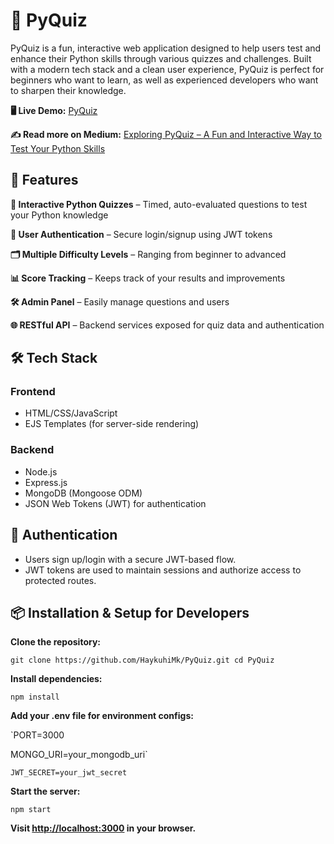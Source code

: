 # 🧠 PyQuiz
PyQuiz is a fun, interactive web application designed to help users test and enhance their Python skills through various quizzes and challenges. Built with a modern tech stack and a clean user experience, PyQuiz is perfect for beginners who want to learn, as well as experienced developers who want to sharpen their knowledge.

**🖥 Live Demo:** [PyQuiz](https://pyquiz.picsartacademy.am/)

**✍️ Read more on Medium:** [Exploring PyQuiz – A Fun and Interactive Way to Test Your Python Skills](https://medium.com/@haykuhimkrtchyan09/exploring-pyquiz-a-fun-and-interactive-way-to-test-your-python-skills-c62cecd2f37c)

## 🚀 Features

**🧪 Interactive Python Quizzes** – Timed, auto-evaluated questions to test your Python knowledge

**👥 User Authentication** – Secure login/signup using JWT tokens

**🗂 Multiple Difficulty Levels** – Ranging from beginner to advanced

**📊 Score Tracking** – Keeps track of your results and improvements

**🛠 Admin Panel** – Easily manage questions and users

**🌐 RESTful API** – Backend services exposed for quiz data and authentication


## 🛠 Tech Stack
### Frontend

* HTML/CSS/JavaScript
* EJS Templates (for server-side rendering)

### Backend

* Node.js
* Express.js
* MongoDB (Mongoose ODM)
* JSON Web Tokens (JWT) for authentication

## 🔐 Authentication
* Users sign up/login with a secure JWT-based flow.
* JWT tokens are used to maintain sessions and authorize access to protected routes.

## 📦 Installation & Setup for Developers
**Clone the repository:**

`git clone https://github.com/HaykuhiMk/PyQuiz.git
cd PyQuiz`

**Install dependencies:**

`npm install`

**Add your .env file for environment configs:**

`PORT=3000

MONGO_URI=your_mongodb_uri`

`JWT_SECRET=your_jwt_secret`

**Start the server:**

`npm start`

**Visit [http://localhost:3000](http://localhost:3000) in your browser.**







